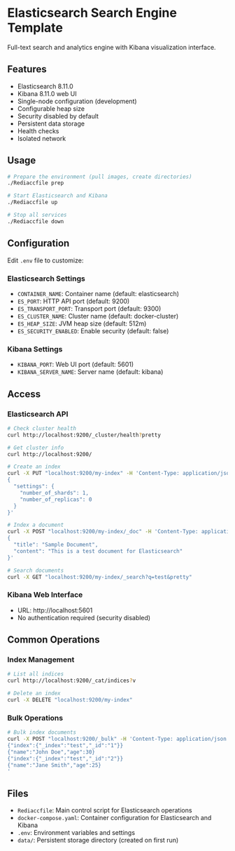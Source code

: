 # Elasticsearch Search Engine Template

Full-text search and analytics engine with Kibana visualization interface.

## Features

- Elasticsearch 8.11.0
- Kibana 8.11.0 web UI
- Single-node configuration (development)
- Configurable heap size
- Security disabled by default
- Persistent data storage
- Health checks
- Isolated network

## Usage

```bash
# Prepare the environment (pull images, create directories)
./Rediaccfile prep

# Start Elasticsearch and Kibana
./Rediaccfile up

# Stop all services
./Rediaccfile down
```

## Configuration

Edit `.env` file to customize:

### Elasticsearch Settings
- `CONTAINER_NAME`: Container name (default: elasticsearch)
- `ES_PORT`: HTTP API port (default: 9200)
- `ES_TRANSPORT_PORT`: Transport port (default: 9300)
- `ES_CLUSTER_NAME`: Cluster name (default: docker-cluster)
- `ES_HEAP_SIZE`: JVM heap size (default: 512m)
- `ES_SECURITY_ENABLED`: Enable security (default: false)

### Kibana Settings
- `KIBANA_PORT`: Web UI port (default: 5601)
- `KIBANA_SERVER_NAME`: Server name (default: kibana)

## Access

### Elasticsearch API
```bash
# Check cluster health
curl http://localhost:9200/_cluster/health?pretty

# Get cluster info
curl http://localhost:9200/

# Create an index
curl -X PUT "localhost:9200/my-index" -H 'Content-Type: application/json' -d'
{
  "settings": {
    "number_of_shards": 1,
    "number_of_replicas": 0
  }
}'

# Index a document
curl -X POST "localhost:9200/my-index/_doc" -H 'Content-Type: application/json' -d'
{
  "title": "Sample Document",
  "content": "This is a test document for Elasticsearch"
}'

# Search documents
curl -X GET "localhost:9200/my-index/_search?q=test&pretty"
```

### Kibana Web Interface
- URL: http://localhost:5601
- No authentication required (security disabled)

## Common Operations

### Index Management
```bash
# List all indices
curl http://localhost:9200/_cat/indices?v

# Delete an index
curl -X DELETE "localhost:9200/my-index"
```

### Bulk Operations
```bash
# Bulk index documents
curl -X POST "localhost:9200/_bulk" -H 'Content-Type: application/json' -d'
{"index":{"_index":"test","_id":"1"}}
{"name":"John Doe","age":30}
{"index":{"_index":"test","_id":"2"}}
{"name":"Jane Smith","age":25}
'
```

## Files

- `Rediaccfile`: Main control script for Elasticsearch operations
- `docker-compose.yaml`: Container configuration for Elasticsearch and Kibana
- `.env`: Environment variables and settings
- `data/`: Persistent storage directory (created on first run)